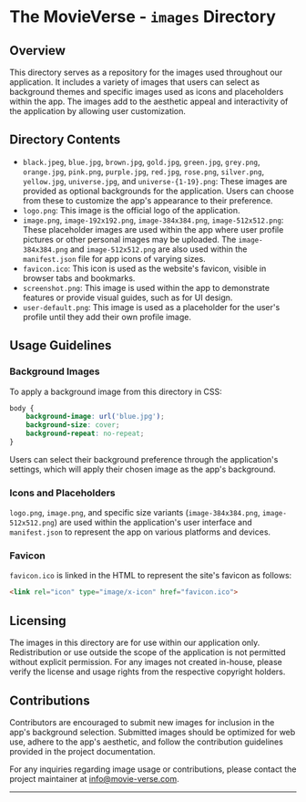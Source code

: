 # The MovieVerse - `images` Directory

## Overview

This directory serves as a repository for the images used throughout our application. It includes a variety of images that users can select as background themes and specific images used as icons and placeholders within the app. The images add to the aesthetic appeal and interactivity of the application by allowing user customization.

## Directory Contents

- `black.jpeg`, `blue.jpg`, `brown.jpg`, `gold.jpg`, `green.jpg`, `grey.png`, `orange.jpg`, `pink.png`, `purple.jpg`, `red.jpg`, `rose.png`, `silver.png`, `yellow.jpg`, `universe.jpg`, and `universe-{1-19}.png`: These images are provided as optional backgrounds for the application. Users can choose from these to customize the app's appearance to their preference.
- `logo.png`: This image is the official logo of the application.
- `image.png`, `image-192x192.png`, `image-384x384.png`, `image-512x512.png`: These placeholder images are used within the app where user profile pictures or other personal images may be uploaded. The `image-384x384.png` and `image-512x512.png` are also used within the `manifest.json` file for app icons of varying sizes.
- `favicon.ico`: This icon is used as the website's favicon, visible in browser tabs and bookmarks.
- `screenshot.png`: This image is used within the app to demonstrate features or provide visual guides, such as for UI design.
- `user-default.png`: This image is used as a placeholder for the user's profile until they add their own profile image.

## Usage Guidelines

### Background Images

To apply a background image from this directory in CSS:

```css
body {
    background-image: url('blue.jpg');
    background-size: cover;
    background-repeat: no-repeat;
}
```

Users can select their background preference through the application's settings, which will apply their chosen image as the app's background.

### Icons and Placeholders

`logo.png`, `image.png`, and specific size variants (`image-384x384.png`, `image-512x512.png`) are used within the application's user interface and `manifest.json` to represent the app on various platforms and devices.

### Favicon

`favicon.ico` is linked in the HTML to represent the site's favicon as follows:

```html
<link rel="icon" type="image/x-icon" href="favicon.ico">
```

## Licensing

The images in this directory are for use within our application only. Redistribution or use outside the scope of the application is not permitted without explicit permission. For any images not created in-house, please verify the license and usage rights from the respective copyright holders.

## Contributions

Contributors are encouraged to submit new images for inclusion in the app's background selection. Submitted images should be optimized for web use, adhere to the app's aesthetic, and follow the contribution guidelines provided in the project documentation.

For any inquiries regarding image usage or contributions, please contact the project maintainer at [info@movie-verse.com](mailto:info@movie-verse.com).

---
